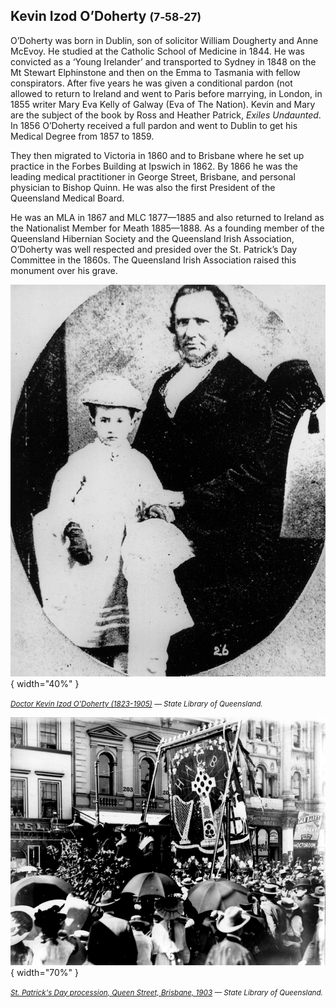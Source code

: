 ## Kevin Izod O’Doherty <small>(7‑58‑27)</small> 

O’Doherty was born in Dublin, son of solicitor William Dougherty and Anne McEvoy. He studied at the Catholic School of Medicine in 1844. He was convicted as a ‘Young Irelander’ and transported to Sydney in 1848 on the Mt Stewart Elphinstone and then on the Emma to Tasmania with fellow conspirators. After five years he was given a conditional pardon (not allowed to return to Ireland and went to Paris before marrying, in London, in 1855 writer Mary Eva Kelly of Galway (Eva of The Nation). Kevin and Mary are the subject of the book by Ross and Heather Patrick, *Exiles Undaunted*. In 1856 O’Doherty received a full pardon and went to Dublin to get his Medical Degree from 1857 to 1859.

They then migrated to Victoria in 1860 and to Brisbane where he set up practice in the Forbes Building at Ipswich in 1862. By 1866 he was the leading medical practitioner in George Street, Brisbane, and personal physician to Bishop Quinn. He was also the first President of the Queensland Medical Board. 

He was an MLA in 1867 and MLC 1877—1885 and also returned to Ireland as the Nationalist Member for Meath 1885—1888. As a founding member of the Queensland Hibernian Society and the Queensland Irish Association, O’Doherty was well respected and presided over the St. Patrick’s Day Committee in the 1860s. The Queensland Irish Association raised this monument over his grave.

![](../assets/kevin-izod-o-doherty.jpg){ width="40%" }  

*<small>[Doctor Kevin Izod O'Doherty (1823-1905)](http://onesearch.slq.qld.gov.au/permalink/f/1upgmng/slq_alma21218936000002061) — State Library of Queensland.</small>*

![](../assets/st-patricks-day-1903.jpg){ width="70%" }  

*<small>[St. Patrick's Day procession, Queen Street, Brisbane, 1903](http://onesearch.slq.qld.gov.au/permalink/f/1upgmng/slq_alma21249906440002061) — State Library of Queensland.</small>*
